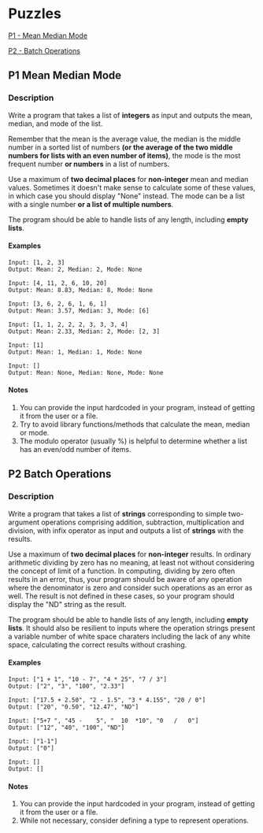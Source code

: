 # Puzzles

[P1 - Mean Median Mode](#p1-mean-median-mode)

[P2 - Batch Operations](#p2-batch-operations)

## P1 Mean Median Mode

### Description

Write a program that takes a list of **integers** as input and outputs the mean, median, and mode of the list.

Remember that the mean is the average value, the median is the middle number in a sorted list of numbers **(or the average of the two middle numbers for lists with an even number of items)**, the mode is the most frequent number **or numbers** in a list of numbers.

Use a maximum of **two decimal places** for **non-integer** mean and median values. Sometimes it doesn't make sense to calculate some of these values, in which case you should display "None" instead. The mode can be a list with a single number **or a list of multiple numbers**.

The program should be able to handle lists of any length, including **empty lists**.

#### Examples

```
Input: [1, 2, 3]
Output: Mean: 2, Median: 2, Mode: None
```
```
Input: [4, 11, 2, 6, 10, 20]
Output: Mean: 8.83, Median: 8, Mode: None
```
```
Input: [3, 6, 2, 6, 1, 6, 1]
Output: Mean: 3.57, Median: 3, Mode: [6]
```
```
Input: [1, 1, 2, 2, 2, 3, 3, 3, 4]
Output: Mean: 2.33, Median: 2, Mode: [2, 3]
```
```
Input: [1]
Output: Mean: 1, Median: 1, Mode: None
```
```
Input: []
Output: Mean: None, Median: None, Mode: None
```

#### Notes

1. You can provide the input hardcoded in your program, instead of getting it from the user or a file.
2. Try to avoid library functions/methods that calculate the mean, median or mode.
3. The modulo operator (usually %) is helpful to determine whether a list has an even/odd number of items.


## P2 Batch Operations

### Description

Write a program that takes a list of **strings** corresponding to simple two-argument operations comprising addition, subtraction, multiplication and division, with infix operator as input and outputs a list of **strings** with the results.

Use a maximum of **two decimal places** for **non-integer** results. In ordinary arithmetic dividing by zero has no meaning, at least not without considering the concept of limit of a function. In computing, dividing by zero often results in an error, thus, your program should be aware of any operation where the denominator is zero and consider such operations as an error as well. The result is not defined in these cases, so your program should display the "ND" string as the result.

The program should be able to handle lists of any length, including **empty lists**. It should also be resilient to inputs where the operation strings present a variable number of white space charaters including the lack of any white space, calculating the correct results without crashing.

#### Examples

```
Input: ["1 + 1", "10 - 7", "4 * 25", "7 / 3"]
Output: ["2", "3", "100", "2.33"]
```
```
Input: ["17.5 + 2.50", "2 - 1.5", "3 * 4.155", "20 / 0"]
Output: ["20", "0.50", "12.47", "ND"]
```
```
Input: ["5+7 ", "45 -    5", "  10  *10", "0   /   0"]
Output: ["12", "40", "100", "ND"]
```
```
Input: ["1-1"]
Output: ["0"]
```
```
Input: []
Output: []
```

#### Notes

1. You can provide the input hardcoded in your program, instead of getting it from the user or a file.
2. While not necessary, consider defining a type to represent operations.